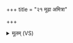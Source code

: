 +++
title = "२१ मूढा अमित्रा"

+++
<details><summary>मूलम् (VS)</summary>

मू॒ढा अ॒मित्रा॑ न्यर्बुदे ज॒ह्ये᳡षां॒ वरं॑वरम्।  
अ॒नया॑ जहि॒ सेन॑या ॥
</details>